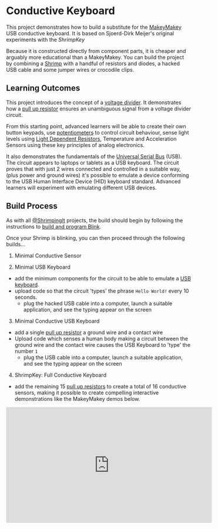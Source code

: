 # Conductive Keyboard

This project demonstrates how to build a substitute for the <a href="http://makeymakey.com/" target="_blank">MakeyMakey</a> USB conductive keyboard. It is based on Sjoerd-Dirk Meijer's original experiments with the *ShrimpKey*

Because it is constructed directly from component parts, it is cheaper and arguably more educational than a MakeyMakey. You can build the project by combining a [Shrimp](../shrimp/index.html) with a handful of resistors and diodes, a hacked USB cable and some jumper wires or crocodile clips.

## Learning Outcomes

This project introduces the concept of a [voltage divider](../topics/voltagedivider.html). It demonstrates how a [pull up resistor](../topics/pullup.html) ensures an unambiguous signal from a voltage divider circuit. 

From this starting point, advanced learners will be able to create their own button keypads, use [potentiometers](../topics/potentiometer.html) to control circuit behaviour, sense light levels using [Light Dependent Resistors](../topics/ldr.html), Temperature and Acceleration Sensors using these key principles of analog electronics.

It also demonstrates the fundamentals of the [Universal Serial Bus](../topics/usb.html) (USB). The circuit appears to laptops or tablets as a USB keyboard. The circuit proves that with just 2 wires connected and controlled in a suitable way, (plus power and ground wires) it's possible to emulate a device conforming to the USB Human Interface Device (HID) keyboard standard. Advanced learners will experiment with emulating different USB devices.

## Build Process

As with all [@ShrimpingIt](http://shrimping.it) projects, the build should begin by following the instructions to  [build and program Blink](http://shrimping.it/shrimp/project/blink).

Once your Shrimp is blinking, you can then proceed through the following builds...

1) Minimal Conductive Sensor


2) Minimal USB Keyboard
- add the minimum components for the circuit to be able to emulate a [USB keyboard](../topics/usb.html).
- upload code so that the circuit 'types' the phrase `Hello World!` every 10 seconds.
  - plug the hacked USB cable into a computer, launch a suitable application, and see the typing appear on the screen

3) Minimal Conductive USB Keyboard 
- add a single [pull up resistor](../topics/pullup.html) a ground wire and a contact wire
- Upload code which senses a human body making a circuit between the ground wire and the contact wire causes the USB Keyboard to 'type' the number `1`
  - plug the USB cable into a computer, launch a suitable application, and see the typing appear on the screen

4) ShrimpKey: Full Conductive Keyboard
- add the remaining 15 [pull up resistors](../topics/pullup.html) to create a total of 16 conductive sensors, making it possible to create compelling interactive demonstrations like the MakeyMakey demos below.

<iframe width="560" height="315" src="https://www.youtube.com/embed/rfQqh7iCcOU" frameborder="0" allowfullscreen="true"></iframe>
